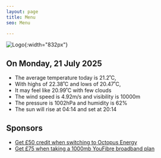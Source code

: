 ```yaml
---
layout: page
title: Menu
seo: Menu

---
```


![Logo](/images/logo.jpg){:width="832px"}

<!-- weather_marker starts -->
## On Monday, 21 July 2025

- The average temperature today is 21.2˚C,
- With highs of 22.38˚C and lows of 20.47˚C,
- It may feel like 20.99˚C with few clouds
- The wind speed is 4.92m/s and visibility is 10000m
- The pressure is 1002hPa and humidity is 62%
- The sun will rise at 04:14 and set at 20:14

<!-- weather_marker ends -->

## Sponsors

- [Get £50 credit when switching to Octopus Energy](https://bit.ly/3oD1nnS)
- [Get £75 when taking a 1000mb YouFibre broadband plan](https://aklam.io/91zWhU?)
